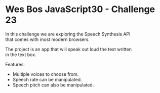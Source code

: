 # Wes Bos JavaScript30 - Challenge 23

In this challenge we are exploring the Speech Synthesis API  
that comes with most modern browsers.

The project is an app that will speak out loud the text written  
in the text box.

Features:  
* Multiple voices to choose from.  
* Speech rate can be manipulated.  
* Speech pitch can also be manipulated.